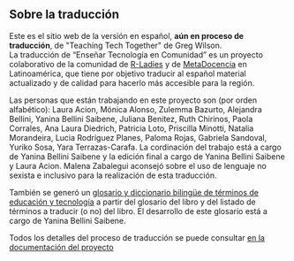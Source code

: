 ## Sobre la traducción

Este es el sitio web de la versión en español, **aún en proceso de traducción**, de "Teaching Tech Together" de Greg Wilson.  
La traducción de “Enseñar Tecnología en Comunidad” es un proyecto colaborativo de la comunidad de [R-Ladies](https://rladies.org/) y de [MetaDocencia](https://www.metadocencia.org/) en Latinoamérica, 
que tiene por objetivo traducir al español material actualizado y de calidad para hacerlo más accesible para la región.

Las personas que están trabajando en este proyecto son (por orden alfabético): Laura Acion, Mónica Alonso, Zulemma Bazurto, Alejandra Bellini, Yanina Bellini Saibene,
Juliana Benitez, Ruth Chirinos, Paola Corrales, Ana Laura Diedrich, Patricia Loto, Priscilla Minotti, Natalia Morandeira, Lucia Rodríguez Planes, Paloma Rojas,
Gabriela Sandoval, Yuriko Sosa, Yara Terrazas-Carafa.  La cordinación del trabajo está a cargo de Yanina Bellini Saibene y la edición final a cargo de Yanina Bellini Saibene y Laura Acion.
Malena Zabalegui aconsejó sobre el uso de lenguaje no sexista e inclusivo para la realización de esta traducción.

También se generó un [glosario y diccionario bilingüe de términos de educación y tecnología](https://yabellini.shinyapps.io/T3Glossary/) a partir del glosario del libro y del listado de términos a traducir (o no) del libro.  El desarrollo de este glosario está a cargo de Yanina Bellini Saibene.

Todos los detalles del proceso de traducción se puede consultar [en la documentación del proyecto](https://github.com/gvwilson/teachtogether.tech/blob/master/es/README.md)
